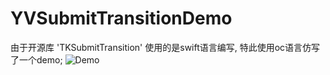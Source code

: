 # YVSubmitTransitionDemo
由于开源库 'TKSubmitTransition' 使用的是swift语言编写, 特此使用oc语言仿写了一个demo;
![Demo](https://github.com/Yoonvey/YVSubmitTransitionDemo/blob/master/demo.gif)
